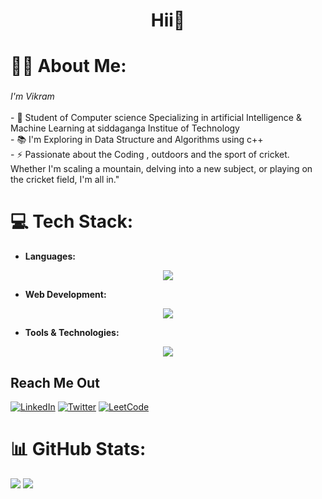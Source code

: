 <h1 align="center">Hii👋</h1>



# 👩‍💻 About Me:

###

<p align="left">  <i>I'm  Vikram</i>  <br><br>- 🔭 Student of Computer science Specializing in artificial Intelligence & Machine Learning at siddaganga Institue of Technology<br>- 📚 I'm Exploring in Data Structure and Algorithms using c++<br>- ⚡ Passionate about the Coding , outdoors and the sport of cricket. Whether I'm scaling a mountain, delving into a new subject, or playing on the cricket field, I'm all in."</p>

###

# 💻 Tech Stack:
- **Languages:** 

<p align="center">
  <a href="#"><img src="https://skillicons.dev/icons?i=c,cpp,r" /></a> 
</p>

- **Web Development:**  
<p align="center">
  <a href="#"><img src="https://skillicons.dev/icons?i=html,css,js,ts,nodejs,react,tailwind,mongodb,postgres,mysql,cloudflare" /></a>
</p>

- **Tools & Technologies:**  
<p align="center">
  <a href="#"><img src="https://skillicons.dev/icons?i=git,github,vscode,postman" /></a> 
</p>

## Reach Me Out

[![LinkedIn](https://img.shields.io/badge/LinkedIn-0A66C2?style=for-the-badge&logo=linkedin&logoColor=white)](https://www.linkedin.com/in/vikram-shetty-6827b3259/)
[![Twitter](https://img.shields.io/badge/Twitter-1DA1F2?style=for-the-badge&logo=twitter&logoColor=white)](https://x.com/VikramS87249739)
[![LeetCode](https://img.shields.io/badge/LeetCode-FFA116?style=for-the-badge&logo=leetcode&logoColor=white)](https://leetcode.com/u/vikram0401/)

# 📊 GitHub Stats:
![](https://github-readme-streak-stats.herokuapp.com/?user=Vikram-0401&theme=dark&hide_border=false)
![](https://github-readme-stats.vercel.app/api/top-langs/?username=Vikram-0401&theme=dark&hide_border=false&include_all_commits=false&count_private=false&layout=compact)
